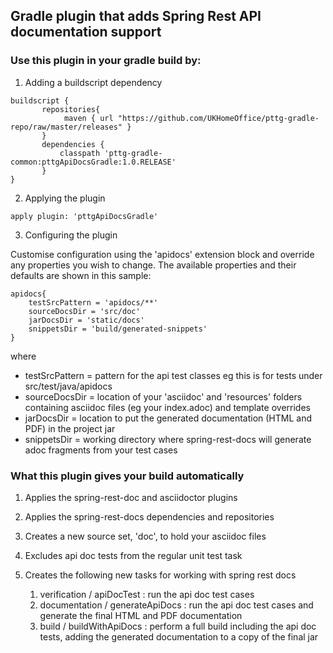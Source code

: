 ## Gradle plugin that adds Spring Rest API documentation support

### Use this plugin in your gradle build by:

1. Adding a buildscript dependency

```
buildscript {
       repositories{
            maven { url "https://github.com/UKHomeOffice/pttg-gradle-repo/raw/master/releases" }
       }
       dependencies {
           classpath 'pttg-gradle-common:pttgApiDocsGradle:1.0.RELEASE'
       }
}
```

2. Applying the plugin

```
apply plugin: 'pttgApiDocsGradle'
```

3. Configuring the plugin

Customise configuration using the 'apidocs' extension block and override any properties you wish to change.
The available properties and their defaults are shown in this sample:

```
apidocs{
    testSrcPattern = 'apidocs/**'
    sourceDocsDir = 'src/doc'
    jarDocsDir = 'static/docs'
    snippetsDir = 'build/generated-snippets'
}
```

where
 * testSrcPattern = pattern for the api test classes eg this is for tests under src/test/java/apidocs
 * sourceDocsDir = location of your 'asciidoc' and 'resources' folders containing asciidoc files (eg your index.adoc) and template overrides
 * jarDocsDir = location to put the generated documentation (HTML and PDF) in the project jar
 * snippetsDir = working directory where spring-rest-docs will generate adoc fragments from your test cases

### What this plugin gives your build automatically

1. Applies the spring-rest-doc and asciidoctor plugins

2. Applies the spring-rest-docs dependencies and repositories

3. Creates a new source set, 'doc', to hold your asciidoc files

4. Excludes api doc tests from the regular unit test task

5. Creates the following new tasks for working with spring rest docs
   1. verification / apiDocTest : run the api doc test cases
   2. documentation / generateApiDocs : run the api doc test cases and generate the final HTML and PDF documentation
   3. build / buildWithApiDocs : perform a full build including the api doc tests, adding the generated documentation to a copy of the final jar 

